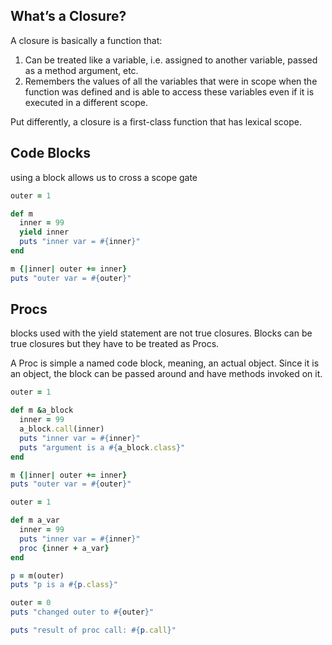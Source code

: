 What’s a Closure?
---
A closure is basically a function that:

1. Can be treated like a variable, i.e. assigned to another variable, passed as a method argument, etc.
2. Remembers the values of all the variables that were in scope when the function was defined and is able to access these variables even if it is executed in a different scope.

Put differently, a closure is a first-class function that has lexical scope.

Code Blocks
---
using a block allows us to cross a scope gate
```ruby
outer = 1

def m
  inner = 99
  yield inner
  puts "inner var = #{inner}"
end

m {|inner| outer += inner}
puts "outer var = #{outer}"
```
Procs
---
blocks used with the yield statement are not true closures. Blocks can be true closures but they have to be treated as Procs.

A Proc is simple a named code block, meaning, an actual object. Since it is an object, the block can be passed around and have methods invoked on it.

```ruby
outer = 1

def m &a_block
  inner = 99
  a_block.call(inner)
  puts "inner var = #{inner}"
  puts "argument is a #{a_block.class}"
end

m {|inner| outer += inner}
puts "outer var = #{outer}"
```

```ruby
outer = 1

def m a_var
  inner = 99
  puts "inner var = #{inner}"
  proc {inner + a_var}
end

p = m(outer)
puts "p is a #{p.class}"

outer = 0
puts "changed outer to #{outer}"

puts "result of proc call: #{p.call}"
```
